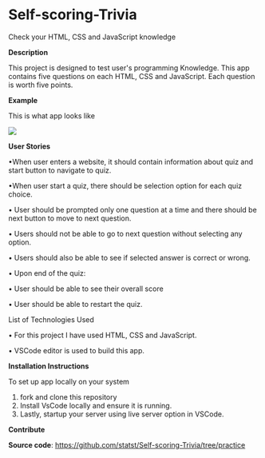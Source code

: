 # Self-scoring-Trivia
Check your HTML, CSS and JavaScript knowledge

**Description**

This project is designed to test user's programming Knowledge. This app contains five questions on each HTML, CSS and JavaScript. Each question is worth five points.

**Example**

This is what app looks like

![](ss/Snip20200415_22.png)


**User Stories**

•When user enters a website, it should contain information about quiz and start button to navigate to quiz.

•When user start a quiz, there should be selection option for each quiz choice.

•	User should be prompted only one question at a time and there should be next button to move to next question.

•	Users should not be able to go to next question without selecting any option.

•	Users should also be able to see if selected answer is correct or wrong.

•	Upon end of the quiz:

•	User should be able to see their overall score 

•	User should be able to restart the quiz.

List of Technologies Used

•	For this project I have used HTML, CSS and JavaScript. 

•	VSCode editor is used to build this app.

**Installation Instructions**

To set up app locally on your system
1. fork and clone this repository
2. Install VsCode locally and ensure it is running.
3. Lastly, startup your server using live server option in VSCode.

**Contribute**

**Source code**: https://github.com/statst/Self-scoring-Trivia/tree/practice


